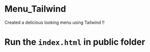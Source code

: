 # Menu_Tailwind
Created a delicious looking menu using Tailwind !! 

# Run the `index.html` in public folder
